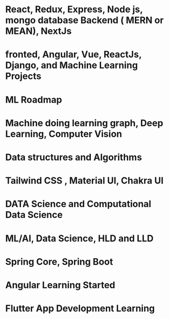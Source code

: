 #  React, Redux, Express, Node js, mongo database Backend   ( MERN or MEAN), NextJs
# fronted, Angular, Vue, ReactJs, Django, and Machine Learning Projects
# ML Roadmap
# Machine doing learning graph, Deep Learning, Computer Vision
# Data structures and Algorithms
# Tailwind CSS , Material UI, Chakra UI 
# DATA Science and Computational Data Science
# ML/AI, Data Science, HLD and LLD
# Spring Core, Spring Boot
# Angular Learning Started

# Flutter App Development Learning


